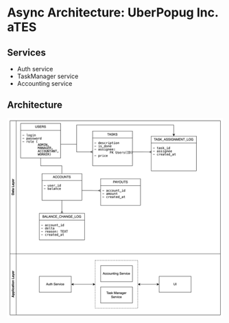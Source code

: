 # Async Architecture: UberPopug Inc. aTES

## Services

- Auth service
- TaskManager service
- Accounting service

## Architecture

![architecture](/docs/images/async-architecture-course.v0.png)